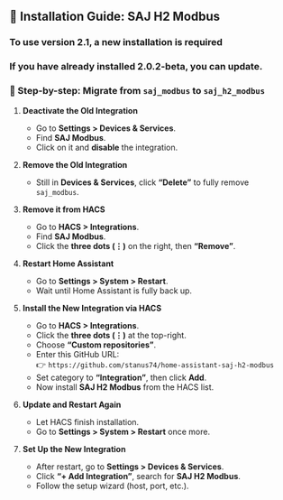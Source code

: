 ## 🧪 Installation Guide: SAJ H2 Modbus

### To use version 2.1, a new installation is required
### If you have already installed 2.0.2-beta, you can update.

### 🔄 Step-by-step: Migrate from `saj_modbus` to `saj_h2_modbus`

1. **Deactivate the Old Integration**
   - Go to **Settings > Devices & Services**.
   - Find **SAJ Modbus**.
   - Click on it and **disable** the integration.

2. **Remove the Old Integration**
   - Still in **Devices & Services**, click **“Delete”** to fully remove `saj_modbus`.

3. **Remove it from HACS**
   - Go to **HACS > Integrations**.
   - Find **SAJ Modbus**.
   - Click the **three dots (⋮)** on the right, then **“Remove”**.

4. **Restart Home Assistant**
   - Go to **Settings > System > Restart**.
   - Wait until Home Assistant is fully back up.

5. **Install the New Integration via HACS**
   - Go to **HACS > Integrations**.
   - Click the **three dots (⋮)** at the top-right.
   - Choose **“Custom repositories”**.
   - Enter this GitHub URL:  
     👉 `https://github.com/stanus74/home-assistant-saj-h2-modbus`
   - Set category to **“Integration”**, then click **Add**.
   - Now install **SAJ H2 Modbus** from the HACS list.

6. **Update and Restart Again**
   - Let HACS finish installation.
   - Go to **Settings > System > Restart** once more.

7. **Set Up the New Integration**
   - After restart, go to **Settings > Devices & Services**.
   - Click **“+ Add Integration”**, search for **SAJ H2 Modbus**.
   - Follow the setup wizard (host, port, etc.).
